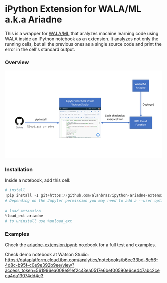 # iPython Extension for WALA/ML a.k.a Ariadne 

This is a wrapper for [WALA/ML](https://wala.github.io/) that analyzes machine learning code using WALA inside an IPython notebook as an extension. It analyzes not only the running cells, but all the previous ones as a single source code and print the error in the cell's standard output.

### Overview 

![overview](https://raw.githubusercontent.com/alanbraz/ipython-ariadne-extension/master/oeverview.png)

### Installation

Inside a notebook, add this cell:

```python
# install
!pip install -I git+https://github.com/alanbraz/ipython-ariadne-extension.git
# Depending on the Jupyter permission you may need to add a --user option

# load extension
%load_ext ariadne
# to uninstall use %unload_ext
```

### Examples

Check the [ariadne-extension.ipynb](ariadne-extension.ipynb) notebook for a full test and examples.

Check demo notebook at Watson Studio: https://dataplatform.cloud.ibm.com/analytics/notebooks/b6ee33bd-8e56-4d8c-b95f-c0e9e392b9ee/view?access_token=561996ea008e91ef2c43ea0517e6bef00590e6ce447abc2ceca4da13074dd4c3
